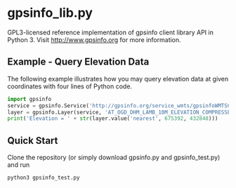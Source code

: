 # gpsinfo_lib.py

GPL3-licensed reference implementation of gpsinfo client library API in Python 3. 
Visit http://www.gpsinfo.org for more information.

## Example - Query Elevation Data

The following example illustrates how you may query elevation data at given 
coordinates with four lines of Python code.

```python
import gpsinfo
service = gpsinfo.Service('http://gpsinfo.org/service_wmts/gpsinfoWMTSCapabilities.xml')
layer = gpsinfo.Layer(service, 'AT_OGD_DHM_LAMB_10M_ELEVATION_COMPRESSED')
print('Elevation = ' + str(layer.value('nearest', 675392, 432848)))
```

## Quick Start

Clone the repository (or simply download gpsinfo.py and gpsinfo_test.py) and
run 

```bash
python3 gpsinfo_test.py
```
